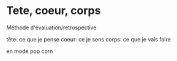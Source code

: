 # Tete, coeur, corps

Méthode d'évaluation/retrospective

tête: ce que je pense
coeur: ce je sens
corps: ce que je vais faire

en mode pop corn
